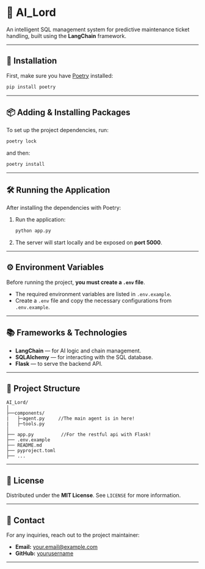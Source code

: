 # 🧐 AI_Lord

An intelligent SQL management system for predictive maintenance ticket handling, built using the **LangChain** framework.

---

## 🚀 Installation

First, make sure you have [Poetry](https://python-poetry.org/docs/#installation) installed:

```bash
pip install poetry
```

---

## 📦 Adding & Installing Packages

To set up the project dependencies, run:

```bash
poetry lock
```

and then:

```bash
poetry install
```

---

## 🛠️ Running the Application

After installing the dependencies with Poetry:

1. Run the application:

    ```bash
    python app.py
    ```

2. The server will start locally and be exposed on **port 5000**.

---

## ⚙️ Environment Variables

Before running the project, **you must create a `.env` file**.

- The required environment variables are listed in `.env.example`.
- Create a `.env` file and copy the necessary configurations from `.env.example`.

---

## 📚 Frameworks & Technologies

- **LangChain** — for AI logic and chain management.
- **SQLAlchemy** — for interacting with the SQL database.
- **Flask** — to serve the backend API.

---

## 📁 Project Structure

```plaintext
AI_Lord/
│
├──components/  
|   ├─agent.py     //The main agent is in here!
|   ├─tools.py
│     
├── app.py          //For the restful api with Flask!
├── .env.example
├── README.md
├── pyproject.toml
├── ...
```

---

## 📄 License

Distributed under the **MIT License**. See `LICENSE` for more information.

---

## 📢 Contact

For any inquiries, reach out to the project maintainer:

- **Email:** your.email@example.com
- **GitHub:** [yourusername](https://github.com/yourusername)

---